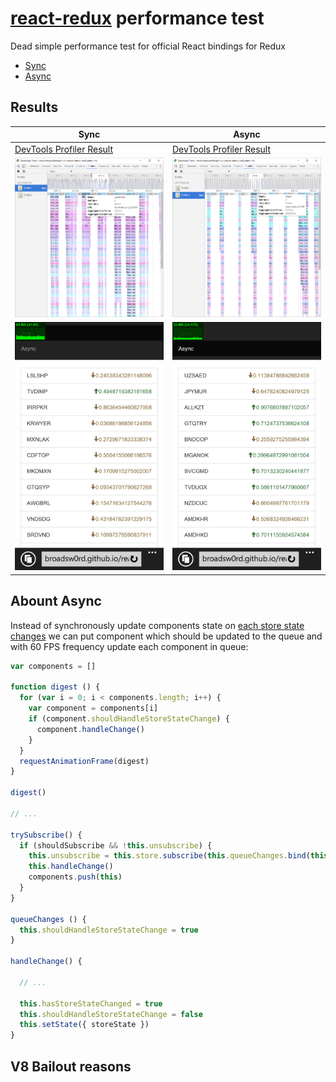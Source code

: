 # [react-redux](https://github.com/reactjs/react-redux) performance test
Dead simple performance test for official React bindings for Redux

- [Sync](http://broadsw0rd.github.io/react-redux-perf/sync.html)
- [Async](http://broadsw0rd.github.io/react-redux-perf/async.html)

## Results

Sync | Async
--------| -----------
[DevTools Profiler Result](https://raw.githubusercontent.com/broadsw0rd/react-redux-perf/master/perf-results/sync-profiler.cpuprofile) | [DevTools Profiler Result](https://raw.githubusercontent.com/broadsw0rd/react-redux-perf/master/perf-results/async-profiler.cpuprofile)
![](https://raw.githubusercontent.com/broadsw0rd/react-redux-perf/master/perf-results/sync-chart.png) | ![](https://raw.githubusercontent.com/broadsw0rd/react-redux-perf/master/perf-results/async-chart.png) 
![](https://raw.githubusercontent.com/broadsw0rd/react-redux-perf/master/perf-results/sync-mobile-1.png) | ![](https://raw.githubusercontent.com/broadsw0rd/react-redux-perf/master/perf-results/async-mobile-1.png)

## Abount Async

Instead of synchronously update components state on [each store state changes](https://github.com/reactjs/react-redux/blob/master/src/components/connect.js#L199) we can put component which should be updated to the queue and with 60 FPS frequency update each component in queue:

```js 
var components = []

function digest () {
  for (var i = 0; i < components.length; i++) {
    var component = components[i]
    if (component.shouldHandleStoreStateChange) {
      component.handleChange()
    }
  }
  requestAnimationFrame(digest)
}

digest()

// ...

trySubscribe() {
  if (shouldSubscribe && !this.unsubscribe) {
    this.unsubscribe = this.store.subscribe(this.queueChanges.bind(this))
    this.handleChange()
    components.push(this)
  }
}

queueChanges () {
  this.shouldHandleStoreStateChange = true
}

handleChange() {

  // ...
  
  this.hasStoreStateChanged = true
  this.shouldHandleStoreStateChange = false
  this.setState({ storeState })
}

```

## V8 Bailout reasons
